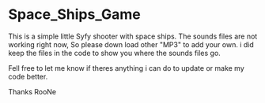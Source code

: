 # Space_Ships_Game
This is a simple little Syfy shooter with space ships.
The sounds files are not working right now, So please down load other "MP3" to add your own. i did keep the files in the code to show you where the sounds files go.

Fell free to let me know if theres anything i can do to update or make my code better.

Thanks RooNe
